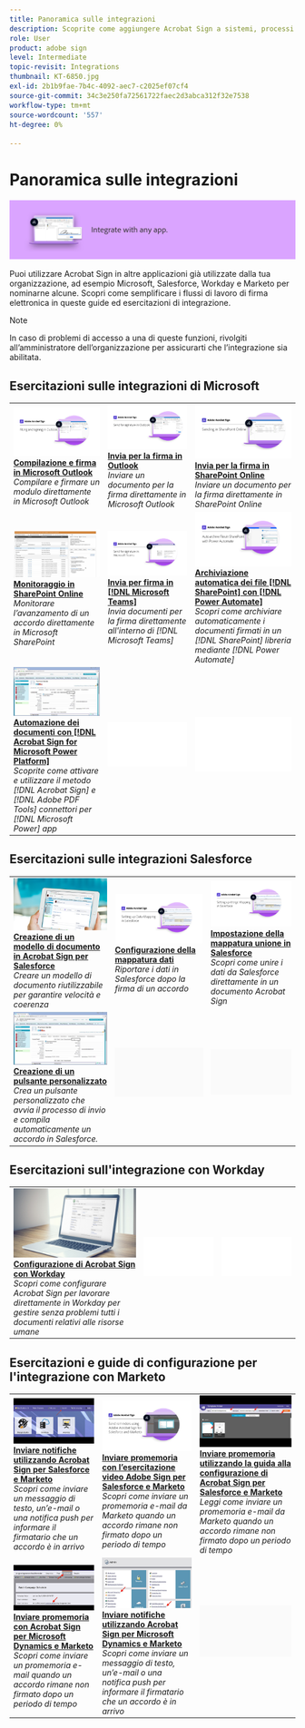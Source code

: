 ```yaml
---
title: Panoramica sulle integrazioni
description: Scoprite come aggiungere Acrobat Sign a sistemi, processi e applicazioni esistenti
role: User
product: adobe sign
level: Intermediate
topic-revisit: Integrations
thumbnail: KT-6850.jpg
exl-id: 2b1b9fae-7b4c-4092-aec7-c2025ef07cf4
source-git-commit: 34c3e250fa72561722faec2d3abca312f32e7538
workflow-type: tm+mt
source-wordcount: '557'
ht-degree: 0%

---
```


# Panoramica sulle integrazioni

![Integrare l’immagine in Sign](../assets/Hero-Integrate.png)

Puoi utilizzare Acrobat Sign in altre applicazioni già utilizzate dalla tua organizzazione, ad esempio Microsoft, Salesforce, Workday e Marketo per nominarne alcune. Scopri come semplificare i flussi di lavoro di firma elettronica in queste guide ed esercitazioni di integrazione.

>[!NOTE]
> In caso di problemi di accesso a una di queste funzioni, rivolgiti all’amministratore dell’organizzazione per assicurarti che l’integrazione sia abilitata.

## Esercitazioni sulle integrazioni di Microsoft

<table style="table-layout:fixed">
<tr>
  <td>
    <a href="fill-and-sign-doc-microsoft-outlook.md">
      <img alt="Compilazione e firma in Microsoft Outlook" src="../assets/MS-FillSign.png" />
    </a>
    <div>
    <a href="fill-and-sign-doc-microsoft-outlook.md"><strong>Compilazione e firma in Microsoft Outlook</strong></a>
    </div>
    <em>Compilare e firmare un modulo direttamente in Microsoft Outlook</em>
    <br>
  </td>
  <td>
    <a href="send-for-signature-with-outlook.md">
      <img alt="Invia per la firma in Outlook" src="../assets/MS-SendOutlook.png" />
    </a>
    <div>
    <a href="send-for-signature-with-outlook.md"><strong>Invia per la firma in Outlook</strong></a>
    </div>
    <em>Inviare un documento per la firma direttamente in Microsoft Outlook</em>
    <br>
  </td>
  <td>
    <a href="send-for-signature-with-sharepoint-online.md">
      <img alt="Invia per la firma in SharePoint Online" src="../assets/Sending-in-SP.png" />
    </a>
    <div>
    <a href="send-for-signature-with-sharepoint-online.md"><strong>Invia per la firma in SharePoint Online</strong></a>
    </div>
    <em>Inviare un documento per la firma direttamente in SharePoint Online</em>
    <br>
  </td>
</tr>
<tr>
  <td>
    <a href="track-an-agreement-with-sharepoint-online.md">
      <img alt="Monitoraggio in SharePoint Online" src="../assets/MS-TrackSP.png" />
    </a>
    <div>
    <a href="track-an-agreement-with-sharepoint-online.md"><strong>Monitoraggio in SharePoint Online</strong></a>
    </div>
    <em>Monitorare l’avanzamento di un accordo direttamente in Microsoft SharePoint</em>
    <br>
  </td>
  <td>
    <a href="adobe-sign-teams-mortgage.md">
      <img alt="Invio di documenti per la firma in [!DNL Microsoft Teams]" src="../assets/teamsmortgage.png" />
    </a>
    <div>
    <a href="adobe-sign-teams-mortgage.md"><strong>Invia per firma in [!DNL Microsoft Teams]</strong></a>
    </div>
    <em>Invia documenti per la firma direttamente all'interno di [!DNL Microsoft Teams]</em>
    <br>
  </td>
  <td>
    <a href="auto-archive-sharepoint-power-automate.md">
      <img alt="Archiviazione automatica dei file [!DNL SharePoint] con [!DNL Power Automate]" src="../assets/Autoarchive.png" />
    </a>
    <div>
    <a href="auto-archive-sharepoint-power-automate.md"><strong>Archiviazione automatica dei file [!DNL SharePoint] con [!DNL Power Automate]</strong></a>
    </div>
    <em>Scopri come archiviare automaticamente i documenti firmati in un [!DNL SharePoint] libreria mediante [!DNL Power Automate]</em>
    <br>
  </td>
</tr>
<tr>
  <td>
    <a href="documentautomation.md">
      <img alt="Automazione dei documenti con [!DNL Acrobat Sign for Microsoft Power Platform]" src="../assets/SF-Button.png" />
    </a>
    <div>
    <a href="documentautomation.md"><strong>Automazione dei documenti con [!DNL Acrobat Sign for Microsoft Power Platform]</strong></a>
    </div>
    <em>Scoprite come attivare e utilizzare il metodo [!DNL Acrobat Sign] e [!DNL Adobe PDF Tools] connettori per [!DNL Microsoft Power] app</em>
    <br>
  </td>
  <td>
    <img alt="Spaziatore" src="../assets/Whitespacer.png" />
    <div>
    <br>
  </td>
  <td>
    <img alt="Spaziatore" src="../assets/Whitespacer.png" />
    <div>
    <br>
  </td>
</tr>
</table>

## Esercitazioni sulle integrazioni Salesforce

<table style="table-layout:fixed">
<tr>
  <td>
    <a href="create-an-agreement-template.md">
      <img alt="Creazione di un modello di documento in Acrobat Sign per Salesforce" src="../assets/SF-Template.png" />
    </a>
    <div>
    <a href="create-an-agreement-template.md"><strong>Creazione di un modello di documento in Acrobat Sign per Salesforce</strong></a>
    </div>
    <em>Creare un modello di documento riutilizzabile per garantire velocità e coerenza</em>
    <br>
  </td>
  <td>
    <a href="set-up-data-mapping.md">
      <img alt="Configurazione della mappatura dati" src="../assets/SF-DataMapping.png" />
    </a>
    <div>
    <a href="set-up-data-mapping.md"><strong>Configurazione della mappatura dati</strong></a>
    </div>
    <em>Riportare i dati in Salesforce dopo la firma di un accordo</em>
    <br>
  </td>
  <td>
    <a href="set-up-merging-map.md">
      <img alt="Impostazione della mappatura unione in Salesforce" src="../assets/SF-MergeMapping.png" />
    </a>
    <div>
    <a href="set-up-merging-map.md"><strong>Impostazione della mappatura unione in Salesforce</strong></a>
    </div>
    <em>Scopri come unire i dati da Salesforce direttamente in un documento Acrobat Sign</em>
    <br>
  </td>
</tr>
<tr>
  <td>
    <a href="create-a-custom-button.md">
      <img alt="Creazione di un pulsante personalizzato" src="../assets/SF-Button.png" />
    </a>
    <div>
    <a href="create-a-custom-button.md"><strong>Creazione di un pulsante personalizzato</strong></a>
    </div>
    <em>Crea un pulsante personalizzato che avvia il processo di invio e compila automaticamente un accordo in Salesforce.</em>
    <br>
  </td>
  <td>
    <img alt="Spaziatore" src="../assets/Grayspacer.png" />
    <div>
    <br>
  </td>
  <td>
    <img alt="Spaziatore" src="../assets/Grayspacer.png" />
    <div>
    <br>
  </td>
</tr>
</table>

## Esercitazioni sull&#39;integrazione con Workday

<table style="table-layout:fixed">
<tr>
  <td>
    <a href="workday.md">
      <img alt="Configurazione di Acrobat Sign con Workday" src="../assets/WD-Configure.png" />
    </a>
    <div>
    <a href="workday.md"><strong>Configurazione di Acrobat Sign con Workday</strong></a>
    </div>
    <em>Scopri come configurare Acrobat Sign per lavorare direttamente in Workday per gestire senza problemi tutti i documenti relativi alle risorse umane</em>
    <br>
  </td>
  <td>
    <img alt="Spaziatore" src="../assets/Whitespacer.png" />
    <div>
    <br>
  </td>
  <td>
    <img alt="Spaziatore" src="../assets/Whitespacer.png" />
    <div>
    <br>
  </td>
</tr>
</table>

## Esercitazioni e guide di configurazione per l&#39;integrazione con Marketo

<table style="table-layout:fixed">
<tr>
  <td>
    <a href="marketo-salesforce-sms.md">
      <img alt="Inviare notifiche utilizzando Acrobat Sign per Salesforce e Marketo" src="../assets/Integrate-Salesforce-SMS.jpg" />
    </a>
    <div>
    <a href="marketo-salesforce-sms.md"><strong>Inviare notifiche utilizzando Acrobat Sign per Salesforce e Marketo</strong></a>
    </div>
    <em>Scopri come inviare un messaggio di testo, un’e-mail o una notifica push per informare il firmatario che un accordo è in arrivo</em>
    <br>
  </td>
  <td>
    <a href="marketo-salesforce-reminder-video.md">
      <img alt="Inviare promemoria con l’esercitazione video Acrobat Sign per Salesforce e Marketo" src="../assets/Integrate-Salesforce-Reminder-Video.png" />
    </a>
    <div>
    <a href="marketo-salesforce-reminder.md"><strong>Inviare promemoria con l’esercitazione video Adobe Sign per Salesforce e Marketo</strong></a>
    </div>
    <em>Scopri come inviare un promemoria e-mail da Marketo quando un accordo rimane non firmato dopo un periodo di tempo</em>
    <br>
  </td>
  <td>
    <a href="marketo-salesforce-reminder.md">
      <img alt="Inviare promemoria utilizzando la guida alla configurazione di Acrobat Sign per Salesforce e Marketo" src="../assets/Integrate-Salesforce-Reminder.jpg" />
    </a>
    <div>
    <a href="marketo-salesforce-reminder.md"><strong>Inviare promemoria utilizzando la guida alla configurazione di Acrobat Sign per Salesforce e Marketo</strong></a>
    </div>
    <em>Leggi come inviare un promemoria e-mail da Marketo quando un accordo rimane non firmato dopo un periodo di tempo</em>
    <br>
  </td>
</tr>
<tr>
  <td>
    <a href="marketo-dynamics-reminder.md">
      <img alt="Inviare promemoria con Acrobat Sign per Microsoft Dynamics e Marketo" src="../assets/Integrate-Dynamics-Reminder.jpg" />
    </a>
    <div>
    <a href="marketo-dynamics-reminder.md"><strong>Inviare promemoria con Acrobat Sign per Microsoft Dynamics e Marketo</strong></a>
    </div>
    <em>Scopri come inviare un promemoria e-mail quando un accordo rimane non firmato dopo un periodo di tempo</em>
    <br>
  </td>
  <td>
    <a href="marketo-dynamics-sms.md">
      <img alt="Inviare notifiche utilizzando Acrobat Sign per Microsoft Dynamics e Marketo" src="../assets/Integrate-Dynamics-SMS.jpg" />
    </a>
    <div>
    <a href="marketo-dynamics-sms.md"><strong>Inviare notifiche utilizzando Acrobat Sign per Microsoft Dynamics e Marketo</strong></a>
    </div>
    <em>Scopri come inviare un messaggio di testo, un’e-mail o una notifica push per informare il firmatario che un accordo è in arrivo</em>
    <br>
  </td>
  <td>
    <img alt="Spaziatore" src="../assets/Grayspacer.png" />
    <div>
    <br>
  </td>
</tr>
</table>
